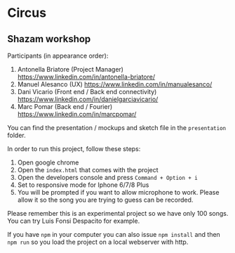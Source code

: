 # Circus
## Shazam workshop

Participants (in appearance order):

1) Antonella Briatore (Project Manager) https://www.linkedin.com/in/antonella-briatore/
2) Manuel Alesanco (UX) https://www.linkedin.com/in/manualesanco/
3) Dani Vicario (Front end / Back end connectivity) https://www.linkedin.com/in/danielgarciavicario/
4) Marc Pomar (Back end / Fourier) https://www.linkedin.com/in/marcpomar/

You can find the presentation / mockups and sketch file in the `presentation` folder.

In order to run this project, follow these steps:

1) Open google chrome
2) Open the `index.html` that comes with the project
3) Open the developers console and press `Command + Option + i`
4) Set to responsive mode for Iphone 6/7/8 Plus
5) You will be prompted if you want to allow microphone to work. Please allow it so the song you are trying to guess can be recorded.

Please remember this is an experimental project so we have only 100 songs. You can try Luis Fonsi Despacito for example.

If you have `npm` in your computer you can also issue `npm install` and then `npm run` so you load the project on a local webserver with http.